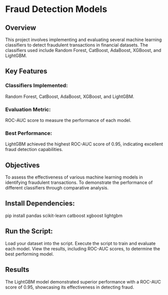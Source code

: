 # Fraud Detection Models
## Overview
This project involves implementing and evaluating several machine learning classifiers to detect fraudulent transactions in financial datasets. The classifiers used include Random Forest, CatBoost, AdaBoost, XGBoost, and LightGBM.

## Key Features
### Classifiers Implemented: 
Random Forest, CatBoost, AdaBoost, XGBoost, and LightGBM.
### Evaluation Metric:
ROC-AUC score to measure the performance of each model.
### Best Performance:
LightGBM achieved the highest ROC-AUC score of 0.95, indicating excellent fraud detection capabilities.
## Objectives
To assess the effectiveness of various machine learning models in identifying fraudulent transactions.
To demonstrate the performance of different classifiers through comparative analysis.
## Install Dependencies:
pip install pandas scikit-learn catboost xgboost lightgbm
## Run the Script:
Load your dataset into the script.
Execute the script to train and evaluate each model.
View the results, including ROC-AUC scores, to determine the best performing model.
## Results
The LightGBM model demonstrated superior performance with a ROC-AUC score of 0.95, showcasing its effectiveness in detecting fraud.








